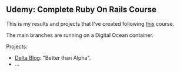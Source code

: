 ## Udemy: Complete Ruby On Rails Course 

This is my results and projects that I've created following [this](https://www.udemy.com/course/the-complete-ruby-on-rails-developer-course) course.

The main branches are running on a Digital Ocean container.

Projects:

- [Delta Blog](delta.delcatta.dev): "Better than Alpha".
- ...